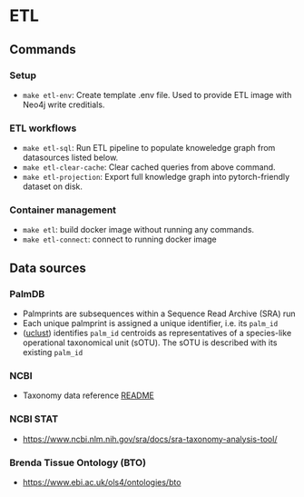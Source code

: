 # ETL

## Commands

### Setup

- `make etl-env`: Create template .env file. Used to provide ETL image with Neo4j write creditials.

### ETL workflows

- `make etl-sql`: Run ETL pipeline to populate knoweledge graph from datasources listed below.
- `make etl-clear-cache`: Clear cached queries from above command.
- `make etl-projection`: Export full knowledge graph into pytorch-friendly dataset on disk.

### Container management

- `make etl`: build docker image without running any commands.
- `make etl-connect`: connect to running docker image

## Data sources

### PalmDB

- Palmprints are subsequences within a Sequence Read Archive (SRA) run
- Each unique palmprint is assigned a unique identifier, i.e. its `palm_id`
- ([uclust](https://drive5.com/usearch/manual/uclust_algo.html)) identifies `palm_id` centroids as representatives of a species-like operational taxonomical unit (sOTU). The sOTU is described with its existing `palm_id`

### NCBI

- Taxonomy data reference [README](https://ftp.ncbi.nlm.nih.gov/pub/taxonomy/new_taxdump/taxdump_readme.txt)

### NCBI STAT

- https://www.ncbi.nlm.nih.gov/sra/docs/sra-taxonomy-analysis-tool/

### Brenda Tissue Ontology (BTO)

- https://www.ebi.ac.uk/ols4/ontologies/bto

